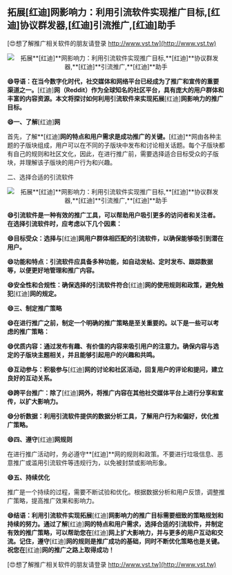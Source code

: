 ## **拓展**[红迪]**网影响力：利用引流软件实现推广目标,**[红迪]**协议群发器,**[红迪]**引流推广,**[红迪]**助手**

[😍想了解推广相关软件的朋友请登录 http://www.vst.tw](http://www.vst.tw)

 <center><img src="https://vst.tw/MP4/tuiguang/png/5.png" alt="拓展**[红迪]**网影响力：利用引流软件实现推广目标,**[红迪]**协议群发器,**[红迪]**引流推广,**[红迪]**助手"></center>

**😄导语：在当今数字化时代，社交媒体和网络平台已经成为了推广和宣传的重要渠道之一。**[红迪]**网（Reddit）作为全球知名的社区平台，具有庞大的用户群体和丰富的内容资源。本文将探讨如何利用引流软件来实现拓展**[红迪]**网影响力的推广目标。**

**😄一、了解**[红迪]**网**

首先，了解**[红迪]**网的特点和用户需求是成功推广的关键。**[红迪]**网由各种主题的子版块组成，用户可以在不同的子版块中发布和讨论相关话题。每个子版块都有自己的规则和社区文化，因此，在进行推广前，需要选择适合目标受众的子版块，并理解该子版块的用户行为和兴趣。

二、选择合适的引流软件

 <center><img src="https://vst.tw/MP4/tuiguang/png/3.png" alt="拓展**[红迪]**网影响力：利用引流软件实现推广目标,**[红迪]**协议群发器,**[红迪]**引流推广,**[红迪]**助手"></center>

**😄引流软件是一种有效的推广工具，可以帮助用户吸引更多的访问者和关注者。在选择引流软件时，应考虑以下几个因素：**

**😄目标受众：选择与**[红迪]**网用户群体相匹配的引流软件，以确保能够吸引到潜在用户。**

**😄功能和特点：引流软件应具备多种功能，如自动发帖、定时发布、跟踪数据等，以便更好地管理和推广内容。**

**😄安全性和合规性：确保选择的引流软件符合**[红迪]**网的使用规则和政策，避免触犯**[红迪]**网的规定。**

**😄三、制定推广策略**

**😄在进行推广之前，制定一个明确的推广策略是至关重要的。以下是一些可以考虑的推广策略：**

**😄优质内容：通过发布有趣、有价值的内容来吸引用户的注意力。确保内容与选定的子版块主题相关，并且能够引起用户的兴趣和共鸣。**

**😄互动参与：积极参与**[红迪]**网的讨论和社区活动，回复用户的评论和提问，建立良好的互动关系。**

**😄跨平台推广：除了**[红迪]**网外，将推广内容在其他社交媒体平台上进行分享和宣传，以扩大影响力。**

**😄分析数据：利用引流软件提供的数据分析工具，了解用户行为和偏好，优化推广策略。**

**😄四、遵守**[红迪]**网规则**

在进行推广活动时，务必遵守**[红迪]**网的规则和政策。不要进行垃圾信息、恶意推广或滥用引流软件等违规行为，以免被封禁或影响形象。

**😄五、持续优化**

推广是一个持续的过程，需要不断试验和优化。根据数据分析和用户反馈，调整推广策略，提高推广效果和影响力。

**😄结语：利用引流软件实现拓展**[红迪]**网影响力的推广目标需要细致的策略规划和持续的努力。通过了解**[红迪]**网的特点和用户需求，选择合适的引流软件，并制定有效的推广策略，可以帮助您在**[红迪]**网上扩大影响力，并与更多的用户互动和交流。记住，遵守**[红迪]**网的规则是推广成功的基础，同时不断优化策略也是关键。祝您在**[红迪]**网的推广之路上取得成功！**

[😍想了解推广相关软件的朋友请登录 http://www.vst.tw](http://www.vst.tw)



